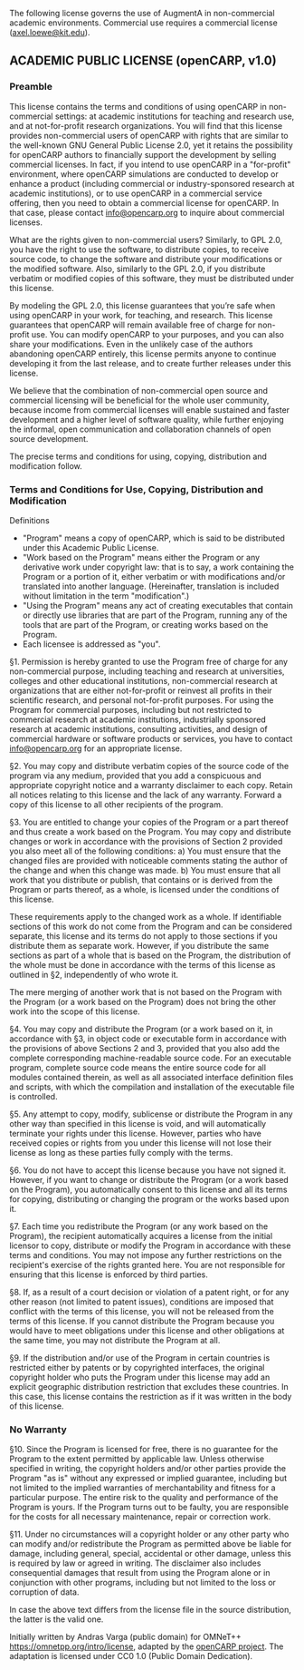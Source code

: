 The following license governs the use of AugmentA in non-commercial academic environments. Commercial use requires a
commercial license (<axel.loewe@kit.edu>).

## ACADEMIC PUBLIC LICENSE (openCARP, v1.0)

### Preamble

This license contains the terms and conditions of using openCARP in non-commercial settings: at academic institutions
for teaching and research use, and at not-for-profit research organizations. You will find that this license provides
non-commercial users of openCARP with rights that are similar to the well-known GNU General Public License 2.0, yet it
retains the possibility for openCARP authors to financially support the development by selling commercial licenses. In
fact, if you intend to use openCARP in a "for-profit" environment, where openCARP simulations are conducted to develop
or enhance a product (including commercial or industry-sponsored research at academic institutions), or to use openCARP
in a commercial service offering, then you need to obtain a commercial license for openCARP. In that case, please
contact <info@opencarp.org> to inquire about commercial licenses.

What are the rights given to non-commercial users? Similarly, to GPL 2.0, you have the right to use the software, to
distribute copies, to receive source code, to change the software and distribute your modifications or the modified
software. Also, similarly to the GPL 2.0, if you distribute verbatim or modified copies of this software, they must be
distributed under this license.

By modeling the GPL 2.0, this license guarantees that you’re safe when using openCARP in your work, for teaching, and
research. This license guarantees that openCARP will remain available free of charge for non-profit use. You can modify
openCARP to your purposes, and you can also share your modifications. Even in the unlikely case of the authors
abandoning openCARP entirely, this license permits anyone to continue developing it from the last release, and to create
further releases under this license.

We believe that the combination of non-commercial open source and commercial licensing will be beneficial for the whole
user community, because income from commercial licenses will enable sustained and faster development and a higher level
of software quality, while further enjoying the informal, open communication and collaboration channels of open source
development.

The precise terms and conditions for using, copying, distribution and modification follow.

### Terms and Conditions for Use, Copying, Distribution and Modification

Definitions

* "Program" means a copy of openCARP, which is said to be distributed under this Academic Public License.
* "Work based on the Program" means either the Program or any derivative work under copyright law: that is to say, a
  work containing the Program or a portion of it, either verbatim or with modifications and/or translated into another
  language. (Hereinafter, translation is included without limitation in the term "modification".)
* "Using the Program" means any act of creating executables that contain or directly use libraries that are part of the
  Program, running any of the tools that are part of the Program, or creating works based on the Program.
* Each licensee is addressed as "you".

§1. Permission is hereby granted to use the Program free of charge for any non-commercial purpose, including teaching
and research at universities, colleges and other educational institutions, non-commercial research at organizations that
are either not-for-profit or reinvest all profits in their scientific research, and personal not-for-profit purposes.
For using the Program for commercial purposes, including but not restricted to commercial research at academic
institutions, industrially sponsored research at academic institutions, consulting activities, and design of commercial
hardware or software products or services, you have to contact <info@opencarp.org> for an appropriate license.

§2. You may copy and distribute verbatim copies of the source code of the program via any medium, provided that you add
a conspicuous and appropriate copyright notice and a warranty disclaimer to each copy. Retain all notices relating to
this license and the lack of any warranty. Forward a copy of this license to all other recipients of the program.

§3. You are entitled to change your copies of the Program or a part thereof and thus create a work based on the Program.
You may copy and distribute changes or work in accordance with the provisions of Section 2 provided you also meet all of
the following conditions:
a) You must ensure that the changed files are provided with noticeable comments stating the author of the change and
when this change was made.
b) You must ensure that all work that you distribute or publish, that contains or is derived from the Program or parts
thereof, as a whole, is licensed under the conditions of this license.

These requirements apply to the changed work as a whole. If identifiable sections of this work do not come from the
Program and can be considered separate, this license and its terms do not apply to those sections if you distribute them
as separate work. However, if you distribute the same sections as part of a whole that is based on the Program, the
distribution of the whole must be done in accordance with the terms of this license as outlined in §2, independently of
who wrote it.

The mere merging of another work that is not based on the Program with the Program (or a work based on the Program) does
not bring the other work into the scope of this license.

§4. You may copy and distribute the Program (or a work based on it, in accordance with §3, in object code or executable
form in accordance with the provisions of above Sections 2 and 3, provided that you also add the complete corresponding
machine-readable source code. For an executable program, complete source code means the entire source code for all
modules contained therein, as well as all associated interface definition files and scripts, with which the compilation
and installation of the executable file is controlled.

§5. Any attempt to copy, modify, sublicense or distribute the Program in any other way than specified in this license is
void, and will automatically terminate your rights under this license. However, parties who have received copies or
rights from you under this license will not lose their license as long as these parties fully comply with the terms.

§6. You do not have to accept this license because you have not signed it. However, if you want to change or distribute
the Program (or a work based on the Program), you automatically consent to this license and all its terms for copying,
distributing or changing the program or the works based upon it.

§7. Each time you redistribute the Program (or any work based on the Program), the recipient automatically acquires a
license from the initial licensor to copy, distribute or modify the Program in accordance with these terms and
conditions. You may not impose any further restrictions on the recipient's exercise of the rights granted here. You are
not responsible for ensuring that this license is enforced by third parties.

§8. If, as a result of a court decision or violation of a patent right, or for any other reason (not limited to patent
issues), conditions are imposed that conflict with the terms of this license, you will not be released from the terms of
this license. If you cannot distribute the Program because you would have to meet obligations under this license and
other obligations at the same time, you may not distribute the Program at all.

§9. If the distribution and/or use of the Program in certain countries is restricted either by patents or by copyrighted
interfaces, the original copyright holder who puts the Program under this license may add an explicit geographic
distribution restriction that excludes these countries. In this case, this license contains the restriction as if it was
written in the body of this license.

### No Warranty

§10. Since the Program is licensed for free, there is no guarantee for the Program to the extent permitted by applicable
law. Unless otherwise specified in writing, the copyright holders and/or other parties provide the Program "as is"
without any expressed or implied guarantee, including but not limited to the implied warranties of merchantability and
fitness for a particular purpose. The entire risk to the quality and performance of the Program is yours. If the Program
turns out to be faulty, you are responsible for the costs for all necessary maintenance, repair or correction work.

§11. Under no circumstances will a copyright holder or any other party who can modify and/or redistribute the Program as
permitted above be liable for damage, including general, special, accidental or other damage, unless this is required by
law or agreed in writing. The disclaimer also includes consequential damages that result from using the Program alone or
in conjunction with other programs, including but not limited to the loss or corruption of data.

In case the above text differs from the license file in the source distribution, the latter is the valid one.

Initially written by Andras Varga (public domain) for OMNeT++ <https://omnetpp.org/intro/license>, adapted by
the [openCARP project](https://www.openCARP.org). The adaptation is licensed under CC0 1.0 (Public Domain Dedication).

